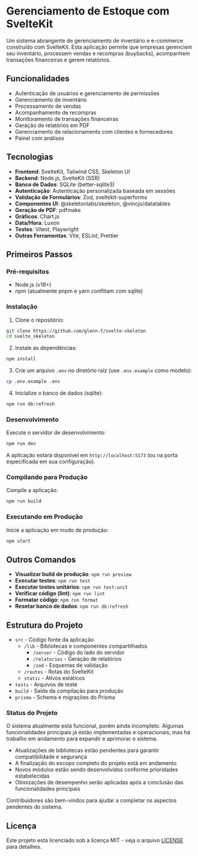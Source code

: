 # Gerenciamento de Estoque com SvelteKit

Um sistema abrangente de gerenciamento de inventário e e-commerce construído com SvelteKit. Esta aplicação permite que empresas gerenciem seu inventário, processem vendas e recompras (buybacks), acompanhem transações financeiras e gerem relatórios.

## Funcionalidades

- Autenticação de usuários e gerenciamento de permissões
- Gerenciamento de inventário
- Processamento de vendas
- Acompanhamento de recompras
- Monitoramento de transações financeiras
- Geração de relatórios em PDF
- Gerenciamento de relacionamento com clientes e fornecedores
- Painel com análises

## Tecnologias

- **Frontend**: SvelteKit, Tailwind CSS, Skeleton UI
- **Backend**: Node.js, SvelteKit (SSR)
- **Banco de Dados**: SQLite (better-sqlite3)
- **Autenticação**: Autenticação personalizada baseada em sessões
- **Validação de Formulários**: Zod, sveltekit-superforms
- **Componentes UI**: @skeletonlabs/skeleton, @vincjo/datatables
- **Geração de PDF**: pdfmake
- **Gráficos**: Chart.js
- **Data/Hora**: Luxon
- **Testes**: Vitest, Playwright
- **Outras Ferramentas**: Vite, ESLint, Prettier

## Primeiros Passos

### Pré-requisitos

- Node.js (v18+)
- npm (atualmente pnpm e yarn conflitam com sqlite)

### Instalação

1. Clone o repositório:
```sh
git clone https://github.com/glenn-f/svelte-skeleton 
cd svelte_skeleton
```

2. Instale as dependências:
```sh
npm install
```

3. Crie um arquivo `.env` no diretório raiz (use `.env.example` como modelo):
```sh
cp .env.example .env
```

4. Inicialize o banco de dados (sqlite):
```sh
npm run db:refresh
```

### Desenvolvimento

Execute o servidor de desenvolvimento:
```sh
npm run dev
```

A aplicação estará disponível em `http://localhost:5173` (ou na porta especificada em sua configuração).

### Compilando para Produção

Compile a aplicação:
```sh
npm run build
```

### Executando em Produção

Inicie a aplicação em modo de produção:
```sh
npm start
```

## Outros Comandos

- **Visualizar build de produção**: `npm run preview`
- **Executar testes**: `npm run test`
- **Executar testes unitários**: `npm run test:unit`
- **Verificar código (lint)**: `npm run lint`
- **Formatar código**: `npm run format`
- **Resetar banco de dados**: `npm run db:refresh`

## Estrutura do Projeto

- `src` - Código fonte da aplicação
  - `/lib` - Bibliotecas e componentes compartilhados
    - `/server` - Código do lado do servidor
    - `/relatorios` - Geração de relatórios
    - `/zod` - Esquemas de validação
  - `/routes` - Rotas do SvelteKit
  - `static` - Ativos estáticos
- `tests` - Arquivos de teste
- `build` - Saída da compilação para produção
- `prisma` - Schema e migrações do Prisma

### Status do Projeto

O sistema atualmente está funcional, porém ainda incompleto. Algumas funcionalidades principais já estão implementadas e operacionais, mas há trabalho em andamento para expandir e aprimorar o sistema. 

- Atualizações de bibliotecas estão pendentes para garantir compatibilidade e segurança
- A finalização do escopo completo do projeto está em andamento
- Novos módulos estão sendo desenvolvidos conforme prioridades estabelecidas
- Otimizações de desempenho serão aplicadas após a conclusão das funcionalidades principais

Contribuidores são bem-vindos para ajudar a completar os aspectos pendentes do sistema.

## Licença

Este projeto está licenciado sob a licença MIT - veja o arquivo [LICENSE](LICENSE) para detalhes.

